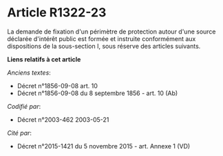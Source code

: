 # Article R1322-23

La demande de fixation d'un périmètre de protection autour d'une source déclarée d'intérêt public est formée et instruite
conformément aux dispositions de la sous-section I, sous réserve des articles suivants.

**Liens relatifs à cet article**

_Anciens textes_:

  - Décret n°1856-09-08 art. 10
  - Décret n°1856-09-08 du 8 septembre 1856 - art. 10 (Ab)

_Codifié par_:

  - Décret n°2003-462 2003-05-21

_Cité par_:

  - Décret n°2015-1421 du 5 novembre 2015 - art. Annexe 1 (VD)
